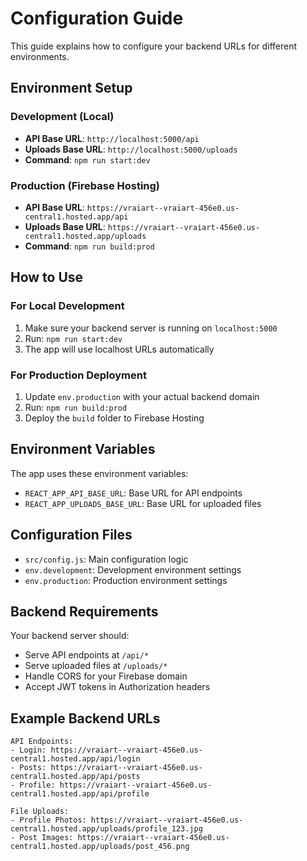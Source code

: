 # Configuration Guide

This guide explains how to configure your backend URLs for different environments.

## Environment Setup

### Development (Local)
- **API Base URL**: `http://localhost:5000/api`
- **Uploads Base URL**: `http://localhost:5000/uploads`
- **Command**: `npm run start:dev`

### Production (Firebase Hosting)
- **API Base URL**: `https://vraiart--vraiart-456e0.us-central1.hosted.app/api`
- **Uploads Base URL**: `https://vraiart--vraiart-456e0.us-central1.hosted.app/uploads`
- **Command**: `npm run build:prod`

## How to Use

### For Local Development
1. Make sure your backend server is running on `localhost:5000`
2. Run: `npm run start:dev`
3. The app will use localhost URLs automatically

### For Production Deployment
1. Update `env.production` with your actual backend domain
2. Run: `npm run build:prod`
3. Deploy the `build` folder to Firebase Hosting

## Environment Variables

The app uses these environment variables:
- `REACT_APP_API_BASE_URL`: Base URL for API endpoints
- `REACT_APP_UPLOADS_BASE_URL`: Base URL for uploaded files

## Configuration Files

- `src/config.js`: Main configuration logic
- `env.development`: Development environment settings
- `env.production`: Production environment settings

## Backend Requirements

Your backend server should:
- Serve API endpoints at `/api/*`
- Serve uploaded files at `/uploads/*`
- Handle CORS for your Firebase domain
- Accept JWT tokens in Authorization headers

## Example Backend URLs

```
API Endpoints:
- Login: https://vraiart--vraiart-456e0.us-central1.hosted.app/api/login
- Posts: https://vraiart--vraiart-456e0.us-central1.hosted.app/api/posts
- Profile: https://vraiart--vraiart-456e0.us-central1.hosted.app/api/profile

File Uploads:
- Profile Photos: https://vraiart--vraiart-456e0.us-central1.hosted.app/uploads/profile_123.jpg
- Post Images: https://vraiart--vraiart-456e0.us-central1.hosted.app/uploads/post_456.png
```
